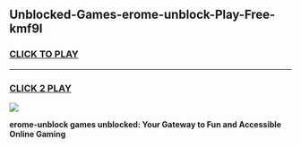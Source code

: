 
## Unblocked-Games-erome-unblock-Play-Free-kmf9l
<h3>
<a href="https://premium76.site?title=erome-unblock&ref=18A1">CLICK TO PLAY</a></h3>
<hr>

<h3>
<a href="https://premium76.site?title=erome-unblock&ref=18A1">CLICK 2 PLAY</a>
  
</h3>

<a href="https://premium76.site?title=erome-unblock&ref=18A1"><img src="https://clearcache.store/games.png"></a>


**erome-unblock games unblocked: Your Gateway to Fun and Accessible Online Gaming**
